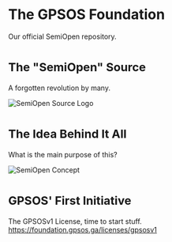 # The GPSOS Foundation
Our official SemiOpen repository.

# <sub> The "SemiOpen" Source </sub>
A forgotten revolution by many.

<img src="https://i.postimg.cc/dhvQzkQF/Logopit-1656019527700.png" alt="SemiOpen Source Logo" title="SemiOpen Source Logo" />

# <sub> The Idea Behind It All </sub>
What is the main purpose of this?

<img src="https://i.postimg.cc/TK92GdhD/Closed-semi-open-and-open-innovation-framework-Source-Adapted-from-Hirsch-Kreinsen.png" alt="SemiOpen Concept" title="SemiOpen Concept" />

# <sub> GPSOS' First Initiative </sub>
The GPSOSv1 License, time to start stuff.
https://foundation.gpsos.ga/licenses/gpsosv1
